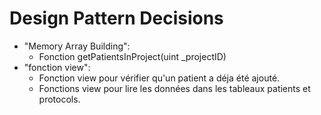 # Design Pattern Decisions

- "Memory Array Building": 
    - Fonction getPatientsInProject(uint _projectID)
- "fonction view":
    - Fonction view pour vérifier qu'un patient a déja été ajouté.
    - Fonctions view pour lire les données dans les tableaux patients et protocols. 
